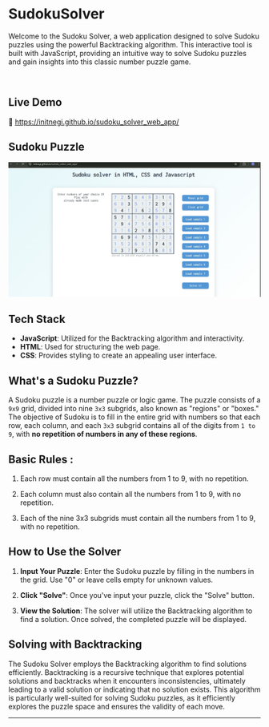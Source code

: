 #  SudokuSolver

Welcome to the Sudoku Solver, a web application designed to solve Sudoku puzzles using the powerful Backtracking algorithm. This interactive tool is built with JavaScript, providing an intuitive way to solve Sudoku puzzles and gain insights into this classic number puzzle game.
<br>


<br> 

##  Live Demo 
 🔗 https://initnegi.github.io/sudoku_solver_web_app/



##  Sudoku Puzzle


<p align="center">
  <img src="https://github.com/initnegi/sudoku_solver_web_app/blob/main/Sudoku_web_app.jpg" alt="Image" width="600" height="auto">
</p>
  



</div>


##  Tech Stack
- **JavaScript**: Utilized for the Backtracking algorithm and interactivity.
- **HTML**: Used for structuring the web page.
- **CSS**: Provides styling to create an appealing user interface.


##  What's a Sudoku Puzzle?  
A Sudoku puzzle is a number puzzle or logic game. The puzzle consists of a `9x9` grid, divided into nine `3x3` subgrids, also known as "regions" or "boxes." The objective of Sudoku is to fill in the entire grid with numbers so that each row, each column, and each `3x3` subgrid contains all of the digits from `1 to 9`, with **no repetition of numbers in any of these regions**.

##  Basic Rules :

1. Each row must contain all the numbers from 1 to 9, with no repetition.

2. Each column must also contain all the numbers from 1 to 9, with no repetition.

3. Each of the nine 3x3 subgrids must contain all the numbers from 1 to 9, with no repetition.


##  How to Use the Solver

1. **Input Your Puzzle**: Enter the Sudoku puzzle by filling in the numbers in the grid. Use "0" or leave cells empty for unknown values.

2. **Click "Solve"**: Once you've input your puzzle, click the "Solve" button.

3. **View the Solution**: The solver will utilize the Backtracking algorithm to find a solution. Once solved, the completed puzzle will be displayed.

##  Solving with Backtracking

The Sudoku Solver employs the Backtracking algorithm to find solutions efficiently. Backtracking is a recursive technique that explores potential solutions and backtracks when it encounters inconsistencies, ultimately leading to a valid solution or indicating that no solution exists. This algorithm is particularly well-suited for solving Sudoku puzzles, as it efficiently explores the puzzle space and ensures the validity of each move.

---

